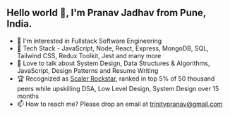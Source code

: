 ## Hello world 👋, I'm Pranav Jadhav from Pune, India.

- 👀 I'm interested in Fullstack Software Engineering
- 🌱 Tech Stack - JavaScript, Node, React, Express, MongoDB, SQL, Tailwind CSS, Redux Toolkit, Jest and many more
- 💞 Love to talk about System Design, Data Structures & Algorithms, JavaScript, Design Patterns and Resume Writing
- 🏆 Recognized as [Scaler Rockstar](https://i.ibb.co/Q943Q5s/987b7c59-2530-4fa5-a753-59d2e7af3a93.jpg), ranked in top 5% of 50 thousand peers while upskilling DSA, Low Level Design, System Design over 15 months
- 📫 How to reach me? Please drop an email at trinitypranav@gmail.com



<!--
**trinitypranav/trinitypranav** is a ✨ _special_ ✨ repository because its `README.md` (this file) appears on your GitHub profile.

Here are some ideas to get you started:

- 🔭 I’m currently working on ...
- 🌱 I’m currently learning ...
- 👯 I’m looking to collaborate on ...
- 🤔 I’m looking for help with ...
- 💬 Ask me about ...
- 📫 How to reach me: ...
- 😄 Pronouns: ...
- ⚡ Fun fact: ...
-->
